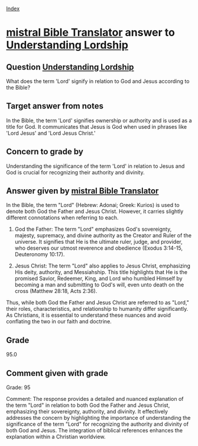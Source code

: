 
[Index](../../index.md)
# [mistral Bible Translator](../../answering_models/mistral_Bible_Translator.md) answer to [Understanding Lordship](../../questions/Understanding_Lordship.md)

## Question [Understanding Lordship](../../questions/Understanding_Lordship.md)
What does the term 'Lord' signify in relation to God and Jesus according to the Bible?

## Target answer from notes
In the Bible, the term 'Lord' signifies ownership or authority and is used as a title for God. It communicates that Jesus is God when used in phrases like 'Lord Jesus' and 'Lord Jesus Christ.'

## Concern to grade by
Understanding the significance of the term 'Lord' in relation to Jesus and God is crucial for recognizing their authority and divinity.

## Answer given by [mistral Bible Translator](../../answering_models/mistral_Bible_Translator.md)
 In the Bible, the term "Lord" (Hebrew: Adonai; Greek: Kurios) is used to denote both God the Father and Jesus Christ. However, it carries slightly different connotations when referring to each.

1. God the Father: The term "Lord" emphasizes God's sovereignty, majesty, supremacy, and divine authority as the Creator and Ruler of the universe. It signifies that He is the ultimate ruler, judge, and provider, who deserves our utmost reverence and obedience (Exodus 3:14-15, Deuteronomy 10:17).

2. Jesus Christ: The term "Lord" also applies to Jesus Christ, emphasizing His deity, authority, and Messiahship. This title highlights that He is the promised Savior, Redeemer, King, and Lord who humbled Himself by becoming a man and submitting to God's will, even unto death on the cross (Matthew 28:18, Acts 2:36).

Thus, while both God the Father and Jesus Christ are referred to as "Lord," their roles, characteristics, and relationship to humanity differ significantly. As Christians, it is essential to understand these nuances and avoid conflating the two in our faith and doctrine.

## Grade
95.0

## Comment given with grade
Grade: 95

Comment: The response provides a detailed and nuanced explanation of the term "Lord" in relation to both God the Father and Jesus Christ, emphasizing their sovereignty, authority, and divinity. It effectively addresses the concern by highlighting the importance of understanding the significance of the term "Lord" for recognizing the authority and divinity of both God and Jesus. The integration of biblical references enhances the explanation within a Christian worldview.
